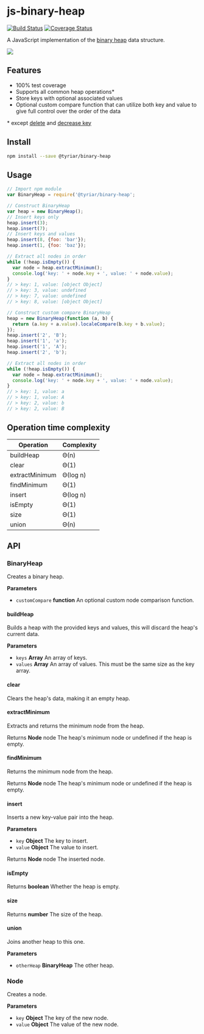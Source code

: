 # js-binary-heap

[![Build Status](https://travis-ci.org/gwtw/js-binary-heap.svg?branch=master)](https://travis-ci.org/gwtw/js-binary-heap)
[![Coverage Status](https://coveralls.io/repos/github/gwtw/js-binary-heap/badge.svg?branch=master)](https://coveralls.io/github/gwtw/js-binary-heap?branch=master)

A JavaScript implementation of the [binary heap](http://www.growingwiththeweb.com/2013/01/data-structure-binary-heap.html) data structure.

![](http://www.growingwiththeweb.com/images/2013/01/26/minheap.svg)

## Features

- 100% test coverage
- Supports all common heap operations\*
- Store keys with optional associated values
- Optional custom compare function that can utilize both key and value to give full control over the order of the data

\* except [delete](https://github.com/gwtw/js-binary-heap/issues/3) and [decrease key](https://github.com/gwtw/js-binary-heap/issues/2)

## Install

```bash
npm install --save @tyriar/binary-heap
```

## Usage

```javascript
// Import npm module
var BinaryHeap = require('@tyriar/binary-heap';

// Construct BinaryHeap
var heap = new BinaryHeap();
// Insert keys only
heap.insert(3);
heap.insert(7);
// Insert keys and values
heap.insert(8, {foo: 'bar'});
heap.insert(1, {foo: 'baz'});

// Extract all nodes in order
while (!heap.isEmpty()) {
  var node = heap.extractMinimum();
  console.log('key: ' + node.key + ', value: ' + node.value);
}
// > key: 1, value: [object Object]
// > key: 3, value: undefined
// > key: 7, value: undefined
// > key: 8, value: [object Object]

// Construct custom compare BinaryHeap
heap = new BinaryHeap(function (a, b) {
  return (a.key + a.value).localeCompare(b.key + b.value);
});
heap.insert('2', 'B');
heap.insert('1', 'a');
heap.insert('1', 'A');
heap.insert('2', 'b');

// Extract all nodes in order
while (!heap.isEmpty()) {
  var node = heap.extractMinimum();
  console.log('key: ' + node.key + ', value: ' + node.value);
}
// > key: 1, value: a
// > key: 1, value: A
// > key: 2, value: b
// > key: 2, value: B
```

## Operation time complexity

| Operation      | Complexity |
| -------------- | ---------- |
| buildHeap      | Θ(n)       |
| clear          | Θ(1)       |
| extractMinimum | Θ(log n)   |
| findMinimum    | Θ(1)       |
| insert         | Θ(log n)   |
| isEmpty        | Θ(1)       |
| size           | Θ(1)       |
| union          | Θ(n)       |

## API

### BinaryHeap

Creates a binary heap.

**Parameters**

-   `customCompare` **function** An optional custom node comparison
    function.

#### buildHeap

Builds a heap with the provided keys and values, this will discard the
heap's current data.

**Parameters**

-   `keys` **Array** An array of keys.
-   `values` **Array** An array of values. This must be the same size as the
    key array.

#### clear

Clears the heap's data, making it an empty heap.

#### extractMinimum

Extracts and returns the minimum node from the heap.

Returns **Node** node The heap's minimum node or undefined if the heap is
empty.

#### findMinimum

Returns the minimum node from the heap.

Returns **Node** node The heap's minimum node or undefined if the heap is
empty.

#### insert

Inserts a new key-value pair into the heap.

**Parameters**

-   `key` **Object** The key to insert.
-   `value` **Object** The value to insert.

Returns **Node** node The inserted node.

#### isEmpty

Returns **boolean** Whether the heap is empty.

#### size

Returns **number** The size of the heap.

#### union

Joins another heap to this one.

**Parameters**

-   `otherHeap` **BinaryHeap** The other heap.

### Node

Creates a node.

**Parameters**

-   `key` **Object** The key of the new node.
-   `value` **Object** The value of the new node.
